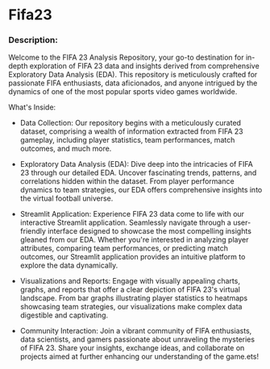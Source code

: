 # Fifa23
### Description:

Welcome to the FIFA 23 Analysis Repository, your go-to destination for in-depth exploration of FIFA 23 data and insights derived from comprehensive Exploratory Data Analysis (EDA). This repository is meticulously crafted for passionate FIFA enthusiasts, data aficionados, and anyone intrigued by the dynamics of one of the most popular sports video games worldwide.

What's Inside:

- Data Collection: Our repository begins with a meticulously curated dataset, comprising a wealth of information extracted from FIFA 23 gameplay, including player statistics, team performances, match outcomes, and much more.

- Exploratory Data Analysis (EDA): Dive deep into the intricacies of FIFA 23 through our detailed EDA. Uncover fascinating trends, patterns, and correlations hidden within the dataset. From player performance dynamics to team strategies, our EDA offers comprehensive insights into the virtual football universe.

- Streamlit Application: Experience FIFA 23 data come to life with our interactive Streamlit application. Seamlessly navigate through a user-friendly interface designed to showcase the most compelling insights gleaned from our EDA. Whether you're interested in analyzing player attributes, comparing team performances, or predicting match outcomes, our Streamlit application provides an intuitive platform to explore the data dynamically.

- Visualizations and Reports: Engage with visually appealing charts, graphs, and reports that offer a clear depiction of FIFA 23's virtual landscape. From bar graphs illustrating player statistics to heatmaps showcasing team strategies, our visualizations make complex data digestible and captivating.

- Community Interaction: Join a vibrant community of FIFA enthusiasts, data scientists, and gamers passionate about unraveling the mysteries of FIFA 23. Share your insights, exchange ideas, and collaborate on projects aimed at further enhancing our understanding of the game.ets!
